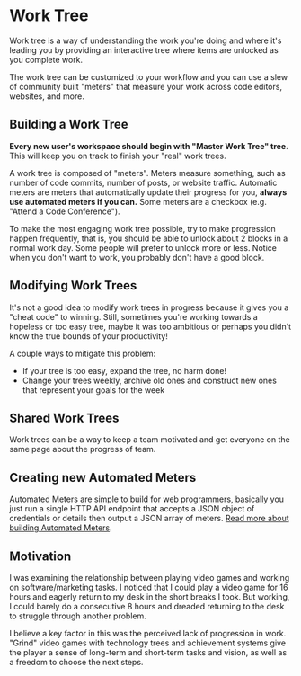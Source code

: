# Work Tree

Work tree is a way of understanding the work you're doing and where it's leading you by providing an interactive tree where items are unlocked as you complete work.

The work tree can be customized to your workflow and you can use a slew of community built "meters" that measure your work across code editors, websites, and more.

## Building a Work Tree

**Every new user's workspace should begin with "Master Work Tree" tree**. This will keep you on track to finish your "real" work trees.

A work tree is composed of "meters". Meters measure something, such as number of code commits, number of posts, or website traffic. Automatic meters are meters that automatically update their progress for you, **always use automated meters if you can.** Some meters are a checkbox (e.g. "Attend a Code Conference").

To make the most engaging work tree possible, try to make progression happen frequently, that is, you should be able to unlock about 2 blocks in a normal work day. Some people will prefer to unlock more or less. Notice when you don't want to work, you probably don't have a good block.

## Modifying Work Trees

It's not a good idea to modify work trees in progress because it gives you a "cheat code" to winning. Still, sometimes you're working towards a hopeless or too easy tree, maybe it was too ambitious or perhaps you didn't know the true bounds of your productivity!

A couple ways to mitigate this problem:

- If your tree is too easy, expand the tree, no harm done!
- Change your trees weekly, archive old ones and construct new ones that represent your goals for the week

## Shared Work Trees

Work trees can be a way to keep a team motivated and get everyone on the same page about the progress of team.

## Creating new Automated Meters

Automated Meters are simple to build for web programmers, basically you just run a single HTTP API endpoint that accepts a JSON object of credentials or details then output a JSON array of meters. [Read more about building Automated Meters](https://github.com/seveibar/work-tree/blob/master/docs/BUILDING_AUTOMATED_METERS.md).

## Motivation

I was examining the relationship between playing video games and working on software/marketing tasks. I noticed that I could play a video game for 16 hours and eagerly return to my desk in the short breaks I took. But working, I could barely do a consecutive 8 hours and dreaded returning to the desk to struggle through another problem.

I believe a key factor in this was the perceived lack of progression in work. "Grind" video games with technology trees and achievement systems give the player a sense of long-term and short-term tasks and vision, as well as a freedom to choose the next steps.

